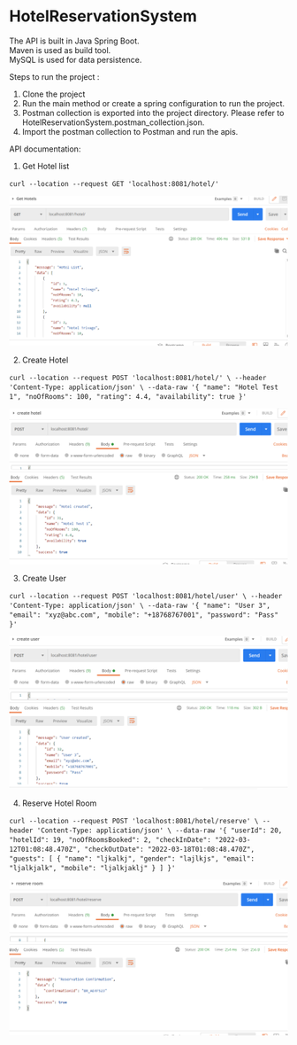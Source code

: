 # HotelReservationSystem
The API is built in Java Spring Boot.<br>
Maven is used as build tool. <br>
MySQL is used for data persistence. <br>

Steps to run the project :
1) Clone the project
2) Run the main method or create a spring configuration to run the project.
3) Postman collection is exported into the project directory. Please refer to HotelReservationSystem.postman_collection.json.
4) Import the postman collection to Postman and run the apis.

API documentation:
1) Get Hotel list

`curl --location --request GET 'localhost:8081/hotel/'`

![alt text](https://github.com/A00457310/HotelReservationSystem/blob/main/get_hotels.png)

2) Create Hotel

`curl --location --request POST 'localhost:8081/hotel/' \
 --header 'Content-Type: application/json' \
 --data-raw '{
     "name": "Hotel Test 1",
     "noOfRooms": 100,
     "rating": 4.4,
     "availability": true
 }'`
 
![alt text](https://github.com/A00457310/HotelReservationSystem/blob/main/create_hotel.png)


3) Create User

`curl --location --request POST 'localhost:8081/hotel/user' \
 --header 'Content-Type: application/json' \
 --data-raw '{
     "name": "User 3",
     "email": "xyz@abc.com",
     "mobile": "+18768767001",
     "password": "Pass"
 }'`
 
![alt text](https://github.com/A00457310/HotelReservationSystem/blob/main/create_user.png)

4) Reserve Hotel Room

`curl --location --request POST 'localhost:8081/hotel/reserve' \
 --header 'Content-Type: application/json' \
 --data-raw '{
     "userId": 20,
     "hotelId": 19,
     "noOfRoomsBooked": 2,
     "checkInDate": "2022-03-12T01:08:48.470Z",
     "checkOutDate": "2022-03-18T01:08:48.470Z",
     "guests": [
         {
             "name": "ljkalkj",
             "gender": "lajlkjs",
             "email": "ljalkjalk",
             "mobile": "ljalkjaklj"
         }
     ]
 }'`
 
![alt text](https://github.com/A00457310/HotelReservationSystem/blob/main/reserve_room.png)